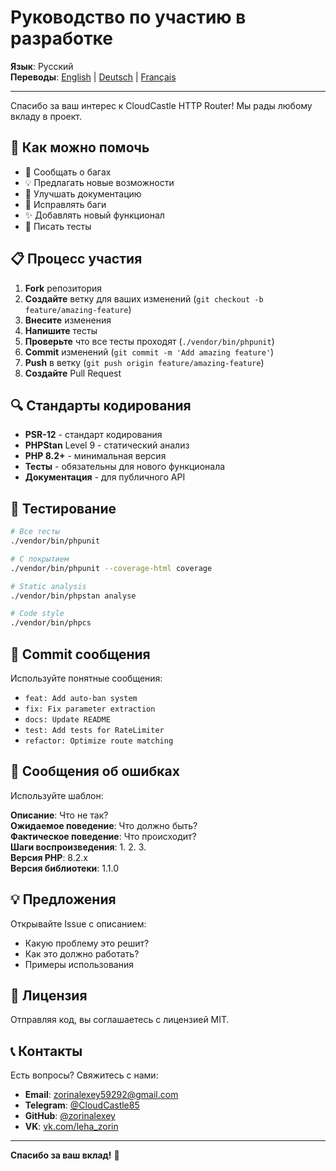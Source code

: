 # Руководство по участию в разработке

**Язык**: Русский  
**Переводы**: [English](docs/en/documentation/CONTRIBUTING.md) | [Deutsch](docs/de/documentation/CONTRIBUTING.md) | [Français](docs/fr/documentation/CONTRIBUTING.md)

---

Спасибо за ваш интерес к CloudCastle HTTP Router! Мы рады любому вкладу в проект.

## 🤝 Как можно помочь

- 🐛 Сообщать о багах
- 💡 Предлагать новые возможности
- 📝 Улучшать документацию
- 🔧 Исправлять баги
- ✨ Добавлять новый функционал
- 🧪 Писать тесты

## 📋 Процесс участия

1. **Fork** репозитория
2. **Создайте** ветку для ваших изменений (`git checkout -b feature/amazing-feature`)
3. **Внесите** изменения
4. **Напишите** тесты
5. **Проверьте** что все тесты проходят (`./vendor/bin/phpunit`)
6. **Commit** изменений (`git commit -m 'Add amazing feature'`)
7. **Push** в ветку (`git push origin feature/amazing-feature`)
8. **Создайте** Pull Request

## 🔍 Стандарты кодирования

- **PSR-12** - стандарт кодирования
- **PHPStan** Level 9 - статический анализ
- **PHP 8.2+** - минимальная версия
- **Тесты** - обязательны для нового функционала
- **Документация** - для публичного API

## 🧪 Тестирование

```bash
# Все тесты
./vendor/bin/phpunit

# С покрытием
./vendor/bin/phpunit --coverage-html coverage

# Static analysis
./vendor/bin/phpstan analyse

# Code style
./vendor/bin/phpcs
```

## 📝 Commit сообщения

Используйте понятные сообщения:

- `feat: Add auto-ban system`
- `fix: Fix parameter extraction`
- `docs: Update README`
- `test: Add tests for RateLimiter`
- `refactor: Optimize route matching`

## 🐛 Сообщения об ошибках

Используйте шаблон:

**Описание**: Что не так?  
**Ожидаемое поведение**: Что должно быть?  
**Фактическое поведение**: Что происходит?  
**Шаги воспроизведения**: 1. 2. 3.  
**Версия PHP**: 8.2.x  
**Версия библиотеки**: 1.1.0  

## 💡 Предложения

Открывайте Issue с описанием:
- Какую проблему это решит?
- Как это должно работать?
- Примеры использования

## 📜 Лицензия

Отправляя код, вы соглашаетесь с лицензией MIT.

## 📞 Контакты

Есть вопросы? Свяжитесь с нами:

- **Email**: zorinalexey59292@gmail.com
- **Telegram**: [@CloudCastle85](https://t.me/CloudCastle85)
- **GitHub**: [@zorinalexey](https://github.com/zorinalexey)
- **VK**: [vk.com/leha_zorin](https://vk.com/leha_zorin)

---

**Спасибо за ваш вклад!** 🎉
